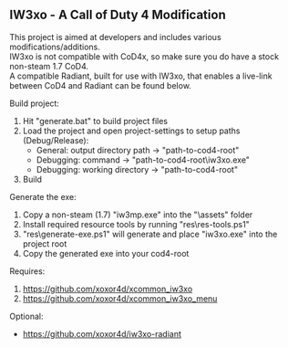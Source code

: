 ## IW3xo - A Call of Duty 4 Modification
This project is aimed at developers and includes various modifications/additions.  
IW3xo is not compatible with CoD4x, so make sure you do have a stock non-steam 1.7 CoD4.  
A compatible Radiant, built for use with IW3xo, that enables a live-link between CoD4 and Radiant can be found below.

Build project:
1. Hit "generate.bat" to build project files
2. Load the project and open project-settings to setup paths (Debug/Release):
   - General: output directory path -> "path-to-cod4-root\"
   - Debugging: command -> "path-to-cod4-root\iw3xo.exe"
   - Debugging: working directory -> "path-to-cod4-root\"
3. Build
   
Generate the exe:   
1. Copy a non-steam (1.7) "iw3mp.exe" into the "\assets" folder
2. Install required resource tools by running "res\res-tools.ps1"
3. "res\generate-exe.ps1" will generate and place "iw3xo.exe" into the project root
4. Copy the generated exe into your cod4-root

Requires:
1. https://github.com/xoxor4d/xcommon_iw3xo
2. https://github.com/xoxor4d/xcommon_iw3xo_menu

Optional:
- https://github.com/xoxor4d/iw3xo-radiant

